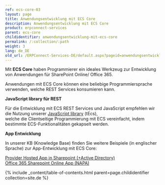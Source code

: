 ```yaml
---
ref: ecs-core-03
layout: page
title: Anwendungsentwicklung mit ECS Core
description: Anwendungsentwicklung mit ECS Core
product: erpconnect-services
parent: ecs-core
childidentifier: anwendungsentwicklung-mit-ecs-core
permalink: /:collection/:path
weight: 3
lang: de_DE
old_url: /ERPConnect-Services-DE/default.aspx?pageid=anwendungsentwicklung-mit-ecs-core
---
```


Mit **ECS Core** haben Programmierer ein ideales Werkzeug zur Entwicklung von Anwendungen für SharePoint Online/ Office 365. 

Anwendungen mit ECS Core können eine beliebige Programmiersprache verwenden, welche REST Services konsumieren kann. 

**JavaScript library für REST**

Für die Entwicklung mit ECS REST Services und JavaScript empfehlen wir die Nutzung unserer [JavaScript library](http://static.theobald-software.com/theobald.ecs.micro/5.4.2/) (tEcs),  
welche die Clientseitige Programmierung mit ECS vereinfacht, indem bestimmte ECS-Funktionalitäten gekapselt werden. 

**App Entwicklung** 

In unserer KB (Knowledge Base) finden Sie weitere Beispiele (in englischer Sprache) zur App-Entwicklung mit ECS Core: 

[Provider Hosted App in Sharepoint (+Active Directory)](https://kb.theobald-software.com/erpconnect-services/how-to-create-a-provider-hosted-app-for-sharepoint-online-to-access-sap-data-via-erpconnect-services-core)<br>
[Office 365 Sharepoint Online App (NAPA)](https://kb.theobald-software.com/erpconnect-services/getting-started-with-sap--sharepoint-apps-in-the-cloud) 

{% include _content/table-of-contents.html parent=page.childidentifier collection=site.de %}
